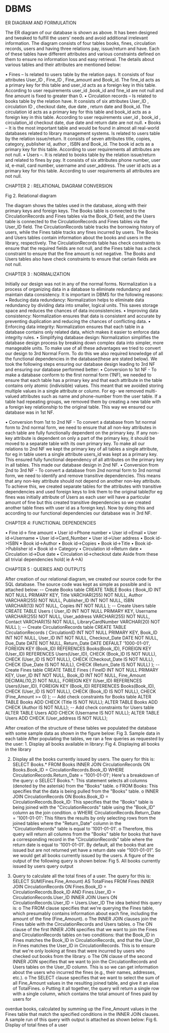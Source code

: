 # DBMS
ER DIAGRAM AND FORMULATION

The ER diagram of our database is shown as above. It has been designed and tweaked to fulfill the users’ needs and avoid additional irrelevant information. The diagram consists of four tables books, fines, circulation records, users and having three relations pay, issue/return and have. Each of these tables have different attributes and various constraints defined on them to ensure no information loss and easy retrieval. The details about various tables and their attributes are mentioned below:

• Fines – Is related to users table by the relation pays. It consists of four attributes User_ID , Fine_ID , Fine_amount and Book_id. The fine_id acts as a primary key for this table and user_id acts as a foreign key in this table. According to user requirements user_id ,book_id and fine_id are not null and fine amount is fixed to greater than 0.
• Circulation records – Is related to books table by the relation have. It consists of six attributes User_ID , circulation ID , checkout date, due date , return date and Book_id. The circulation id acts as a primary key for this table and book_id acts as a foreign key in this table. According to user requirements user_id , book_id , circulation_id checkout date, due date and return date are not null.
• Books – It is the most important table and would be found in almost all real-world databases related to library management systems. Is related to users table by the relation issue/return. It consists of seven attributes title, copies, category, publisher id, author , ISBN and Book_id. The book id acts as a primary key for this table. According to user requirements all attributes are not null.
• Users –. It is related to books table by the relation issue/return and related to fines by pay. It consists of six attributes phone number, user id, e-mail, card number, username and user_address. The user id acts as a primary key for this table. According to user requirements all attributes are not null.


CHAPTER 2 : RELATIONAL DIAGRAM CONVERSION

  Fig 2. Relational diagram
  
The diagram shows the tables used in the database, along with their primary keys and foreign keys. The Books table is connected to the CirculationRecords and Fines tables via the Book_ID field, and the Users table is connected to the CirculationRecords and Fines tables via the User_ID field. The CirculationRecords table tracks the borrowing history of users, while the Fines table tracks any fines incurred by users. The Books and Users tables contain information about the books and users in the library, respectively. The CirculationRecords table has check constraints to ensure that the required fields are not null, and the Fines table has a check constraint to ensure that the fine amount is not negative. The Books and Users tables also have check constraints to ensure that certain fields are not null.


CHAPTER 3 : NORMALIZATION

Initially our design was not in any of the normal forms. Normalization is a process of organizing data in a database to eliminate redundancy and maintain data consistency. It is important in DBMS for the following reasons:
• Reducing data redundancy: Normalization helps to eliminate data redundancy by dividing data into smaller, logical units. This saves storage space and reduces the chances of data inconsistencies.
• Improving data consistency: Normalization ensures that data is consistent and accurate by preventing duplication and reducing the chances of conflicting data.
• Enforcing data integrity: Normalization ensures that each table in a database contains only related data, which makes it easier to enforce data integrity rules.
• Simplifying database design: Normalization simplifies the database design process by breaking down complex data into simpler, more manageable units.
To make use of all these advantages we tried to convert our design to 3rd Normal Form. To do this we also required knowledge of all the functional dependencies in the database(these are stated below). We took the following steps ensuring our database design leading to 3rd NF and ensuring our database performed better:
• Conversion to 1st NF - To make a database conform to the first normal form (1NF), we needed to ensure that each table has a primary key and that each attribute in the table contains only atomic (indivisible) values. This meant that we avoided storing multiple values in a single attribute or column. For eg- we removed multi-valued attributes such as name and phone-number from the user table. If a table had repeating groups, we removed them by creating a new table with a foreign key relationship to the original table. This way we ensured our database was in 1st NF.


• Conversion from 1st to 2nd NF - To convert a database from 1st normal form to 2nd normal form, we need to ensure that all non-key attributes in each table are fully functionally dependent on the primary key. If any non-key attribute is dependent on only a part of the primary key, it should be moved to a separate table with its own primary key. To make all our relations to 2nd NF we kept the primary key of all tables a single attribute, for eg in table users a single attribute users_id was kept as a primary key. This ensured fully functional dependency of all attributes on the primary key in all tables. This made our database design in 2nd NF.
• Conversion from 2nd to 3rd NF - To convert a database from 2nd normal form to 3rd normal form, we need to identify and remove transitive dependencies. This means that any non-key attribute should not depend on another non-key attribute. To achieve this, we created separate tables for the attributes with transitive dependencies and used foreign keys to link them to the original table(for eg fines was initially attribute of Users as each user will have a particular amount of fine but this created transitive dependencies so we created another table fines with user id as a foreign key). Now by doing this and according to our functional dependencies our database was in 3rd NF.


CHAPTER 4: FUNCTIONAL DEPENDENCIES

• Fine id-> fine amount
• User id->Phone number
• User id->Email
• User id->Username
• User id->Card_Number
• User id->User address
• Book id->ISBN
• Book id->Author
• Book id->Copies
• Book id->Title
• Book id->Publisher id
• Book id-> Category
• Circulation id->Return date
• Circulation id->Due date
• Circulation id->checkout date
Aside from these all trivial dependencies hold( ie A->A)


CHAPTER 5 : QUERIES AND OUTPUTS

After creation of our relational diagram, we created our source code for the SQL database. The source code was kept as simple as possible and is attached below:
-- Create Books table
CREATE TABLE Books (
Book_ID INT NOT NULL PRIMARY KEY, Title VARCHAR(255) NOT NULL,
Author VARCHAR(255) NOT NULL, Publisher_ID INT NOT NULL,
ISBN VARCHAR(13) NOT NULL,
Copies INT NOT NULL
);
-- Create Users table
CREATE TABLE Users (
User_ID INT NOT NULL PRIMARY KEY, Username VARCHAR(255) NOT NULL, User_address VARCHAR(255) NOT NULL, Contact VARCHAR(15) NOT NULL, LibraryCardNumber VARCHAR(20) NOT NULL );
-- Create CirculationRecords table
CREATE TABLE CirculationRecords (
CirculationID INT NOT NULL PRIMARY KEY,
Book_ID INT NOT NULL,
User_ID INT NOT NULL,
Checkout_Date DATE NOT NULL,
Due_Date DATE NOT NULL,
Return_Date DATE DEFAULT '1000-01-01',
FOREIGN KEY (Book_ID) REFERENCES Books(Book_ID), FOREIGN KEY (User_ID) REFERENCES Users(User_ID), CHECK (Book_ID IS NOT NULL),
CHECK (User_ID IS NOT NULL),
CHECK (Checkout_Date IS NOT NULL),
CHECK (Due_Date IS NOT NULL),
CHECK (Return_Date IS NOT NULL)
);
-- Create Fines table
CREATE TABLE Fines (
FineID INT NOT NULL PRIMARY KEY,
User_ID INT NOT NULL,
Book_ID INT NOT NULL,
Fine_Amount DECIMAL(10,2) NOT NULL,
FOREIGN KEY (User_ID) REFERENCES Users(User_ID), FOREIGN KEY (Book_ID) REFERENCES Books(Book_ID), CHECK (User_ID IS NOT NULL),
CHECK (Book_ID IS NOT NULL),
CHECK (Fine_Amount >= 0)
);
-- Add check constraints for Books table
ALTER TABLE Books ADD CHECK (Title IS NOT NULL); ALTER TABLE Books ADD CHECK (Author IS NOT NULL);
-- Add check constraints for Users table
ALTER TABLE Users ADD CHECK (Username IS NOT NULL); ALTER TABLE Users ADD CHECK (User_address IS NOT NULL);


After creation of the structure of these tables we populated the database with some sample data as shown in the figure below:
 Fig 3. Sample data in each table
After populating the tables, we ran a few queries as requested by the user: 1. Display all books available in library:
Fig 4. Displaying all books in the library


2. Display all the books currently issued by users. The query for this is:
SELECT Books.*
FROM Books
INNER JOIN CirculationRecords ON Books.Book_ID = CirculationRecords.Book_ID WHERE CirculationRecords.Return_Date = '1001-01-01';
Here's a breakdown of the query:
o SELECT Books.*: This statement selects all columns (denoted by the asterisk)
from the "Books" table.
o FROM Books: This specifies that the data is being pulled from the "Books"
table.
o INNER JOIN CirculationRecords ON Books.Book_ID =
CirculationRecords.Book_ID: This specifies that the "Books" table is being joined with the "CirculationRecords" table using the "Book_ID" column as the join condition.
o WHERE CirculationRecords.Return_Date = '1001-01-01': This filters the results by only selecting rows from the joined tables where the "Return_Date" column in the "CirculationRecords" table is equal to '1001-01-01'.
o Therefore, this query will return all columns from the "Books" table for books that have a corresponding record in the "CirculationRecords" table where the return date is equal to '1001-01-01'. By default, all the books that are issued but are not returned yet have a return date vale “1001-01-01”. So we would get all books currently issued by the users.
A figure of the output of the following query is shown below:
Fig 5. All books currently issued by users query output


4. Query to calculate all the total fines of a user. The query for this is:
SELECT SUM(Fines.Fine_Amount) AS TotalFines
FROM Fines
INNER JOIN CirculationRecords ON Fines.Book_ID = CirculationRecords.Book_ID AND Fines.User_ID = CirculationRecords.User_ID
INNER JOIN Users ON CirculationRecords.User_ID = Users.User_ID The idea behind this query is:
o The FROM clause specifies that we're querying the Fines table, which presumably contains information about each fine, including the amount of the fine (Fine_Amount).
o The INNER JOIN clauses join the Fines table with the CirculationRecords and Users tables.
o The ON clause of the first INNER JOIN specifies that we want to join the Fines and CirculationRecords tables on two conditions: that the Book_ID in Fines matches the Book_ID in CirculationRecords, and that the User_ID in Fines matches the User_ID in CirculationRecords. This is to ensure that we're only looking at fines that were incurred by users who checked out books from the library.
o The ON clause of the second INNER JOIN specifies that we want to join the CirculationRecords and Users tables on the User_ID column. This is so we can get information about the users who incurred the fines (e.g., their names, addresses, etc.).
o The SELECT clause specifies that we want to select the sum of all Fine_Amount values in the resulting joined table, and give it an alias of TotalFines.
o Putting it all together, the query will return a single row with a single column, which contains the total amount of fines paid by users for


overdue books, calculated by summing up the Fine_Amount values in the Fines table that match the specified conditions in the INNER JOIN clauses.
A sample run of this query with output is attached as shown below:
Fig 6. Display of total fines of a user
 
